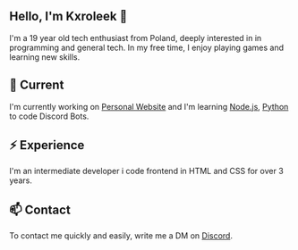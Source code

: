 ## Hello, I'm Kxroleek 👋

I'm a 19 year old tech enthusiast from Poland, deeply interested in in programming and general tech. In my free time, I enjoy playing games and learning new skills.

## 🔭 Current

I'm currently working on [Personal Website](https://e-z.bio/kxroleek) and I'm learning [Node.js](https://nodejs.org/en), [Python](https://www.python.org/) to code Discord Bots.

## ⚡️ Experience

I'm an intermediate developer i code frontend in HTML and CSS for over 3 years.

## 📫 Contact

To contact me quickly and easily, write me a DM on [Discord](https://discord.com/users/466770957923647508).
